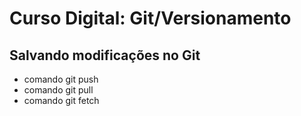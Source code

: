 # Curso Digital: Git/Versionamento


## Salvando modificações no Git
* comando git push
* comando git pull
* comando git fetch
